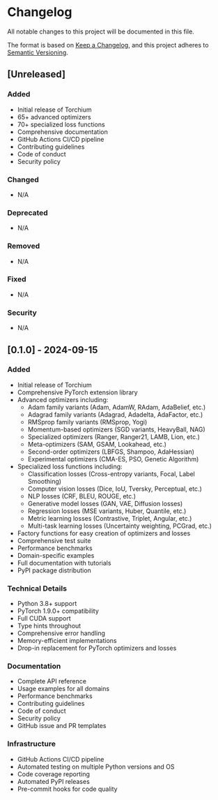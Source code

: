 # Changelog

All notable changes to this project will be documented in this file.

The format is based on [Keep a Changelog](https://keepachangelog.com/en/1.0.0/),
and this project adheres to [Semantic Versioning](https://semver.org/spec/v2.0.0.html).

## [Unreleased]

### Added
- Initial release of Torchium
- 65+ advanced optimizers
- 70+ specialized loss functions
- Comprehensive documentation
- GitHub Actions CI/CD pipeline
- Contributing guidelines
- Code of conduct
- Security policy

### Changed
- N/A

### Deprecated
- N/A

### Removed
- N/A

### Fixed
- N/A

### Security
- N/A

## [0.1.0] - 2024-09-15

### Added
- Initial release of Torchium
- Comprehensive PyTorch extension library
- Advanced optimizers including:
  - Adam family variants (Adam, AdamW, RAdam, AdaBelief, etc.)
  - Adagrad family variants (Adagrad, Adadelta, AdaFactor, etc.)
  - RMSprop family variants (RMSprop, Yogi)
  - Momentum-based optimizers (SGD variants, HeavyBall, NAG)
  - Specialized optimizers (Ranger, Ranger21, LAMB, Lion, etc.)
  - Meta-optimizers (SAM, GSAM, Lookahead, etc.)
  - Second-order optimizers (LBFGS, Shampoo, AdaHessian)
  - Experimental optimizers (CMA-ES, PSO, Genetic Algorithm)
- Specialized loss functions including:
  - Classification losses (Cross-entropy variants, Focal, Label Smoothing)
  - Computer vision losses (Dice, IoU, Tversky, Perceptual, etc.)
  - NLP losses (CRF, BLEU, ROUGE, etc.)
  - Generative model losses (GAN, VAE, Diffusion losses)
  - Regression losses (MSE variants, Huber, Quantile, etc.)
  - Metric learning losses (Contrastive, Triplet, Angular, etc.)
  - Multi-task learning losses (Uncertainty weighting, PCGrad, etc.)
- Factory functions for easy creation of optimizers and losses
- Comprehensive test suite
- Performance benchmarks
- Domain-specific examples
- Full documentation with tutorials
- PyPI package distribution

### Technical Details
- Python 3.8+ support
- PyTorch 1.9.0+ compatibility
- Full CUDA support
- Type hints throughout
- Comprehensive error handling
- Memory-efficient implementations
- Drop-in replacement for PyTorch optimizers and losses

### Documentation
- Complete API reference
- Usage examples for all domains
- Performance benchmarks
- Contributing guidelines
- Code of conduct
- Security policy
- GitHub issue and PR templates

### Infrastructure
- GitHub Actions CI/CD pipeline
- Automated testing on multiple Python versions and OS
- Code coverage reporting
- Automated PyPI releases
- Pre-commit hooks for code quality
